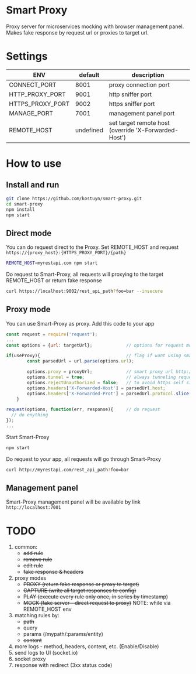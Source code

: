 # Smart Proxy
Proxy server for microservices mocking with browser management panel.
Makes fake response by request url or proxies to target url.

# Settings
|ENV|default|description|
|---|---|---|
|CONNECT_PORT | 8001| proxy connection port|
|HTTP_PROXY_PORT | 9001| http sniffer port|
|HTTPS_PROXY_PORT | 9002| https sniffer port|
|MANAGE_PORT | 7001| management panel port|
|REMOTE_HOST | undefined | set target remote host (override 'X-Forwarded-Host') |

# How to use
## Install and run

```bash
git clone https://github.com/kostuyn/smart-proxy.git
cd smart-proxy
npm install
npm start
```

## Direct mode
You can do request direct to the Proxy. Set REMOTE_HOST and request ```https://{proxy_host}:{HTTPS_PROXY_PORT}/{path}```

```bash
REMOTE_HOST=myrestapi.com npm start
```

Do request to Smart-Proxy, all requests will proxying to the target REMOTE_HOST or return fake response

```bash
curl https://localhost:9002/rest_api_path?foo=bar --insecure
```

## Proxy mode
You can use Smart-Proxy as proxy. Add this code to your app
```javascript
const request = require('request');
...
const options = {url: targetUrl};             // options for request module

if(useProxy){                                 // flag if want using smart proxy
		const parsedUrl = url.parse(options.url);

		options.proxy = proxyUrl;             // smart proxy url http://localhost:8001
		options.tunnel = true;                // always tunneling request for http & https
		options.rejectUnauthorized = false;   // to avoid https self signed certificate error
		options.headers['X-Forwarded-Host'] = parsedUrl.host;
		options.headers['X-Forwarded-Prot'] = parsedUrl.protocol.slice(0, -1);  // removed ':' from end of string
	}

request(options, function(err, response){     // do request
  // do enything
});
...
```

Start Smart-Proxy

```bash
npm start
```

Do request to your app, all requests will go through Smart-Proxy
```bash
curl http://myrestapi.com/rest_api_path?foo=bar
```

## Management panel
Smart-Proxy management panel will be available by link ```http://localhost:7001```

# TODO
1. common:
    * ~~add rule~~
    * ~~remove rule~~
    * ~~edit rule~~
    * ~~fake response & headers~~
2. proxy modes
	* ~~PROXY (return fake response or proxy to target)~~
	* ~~CAPTURE (write all target responses to config)~~
	* ~~PLAY (execute every rule only once, in series by timestamp)~~
	* ~~MOCK (fake server - direct request to proxy)~~ NOTE: while via REMOTE_HOST env
3. matching rules by:
    * ~~path~~
	* query
	* params (/mypath/:params/entity)
	* ~~content~~
4. more logs - method, headers, content, etc. (Enable/Disable)
5. send logs to UI (socket.io)
6. socket proxy
7. response with redirect (3xx status code)
